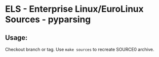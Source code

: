 # ELS - Enterprise Linux/EuroLinux Sources - pyparsing
 
## Usage:
  Checkout branch or tag. Use `make sources` to recreate  SOURCE0 archive.
